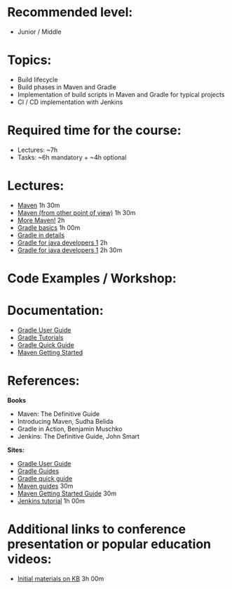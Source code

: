 **Recommended level:** 
=======================
- Junior / Middle

**Topics:** 
=======================
- Build lifecycle
- Build phases in Maven and Gradle
- Implementation of build scripts in Maven and Gradle for typical projects
- CI / CD implementation with Jenkins

**Required time for the course:** 
=======================
- Lectures: ~7h
- Tasks: ~6h mandatory + ~4h optional

**Lectures:** 
=======================
- [Maven](https://www.linkedin.com/learning/java-build-automation-with-maven/maven-lifecycle?autoplay=true) 1h 30m
- [Maven (from other point of view)](https://learn.epam.com/detailsPage?id=347c1ac4-b39b-40df-95c3-c2a6c28fda15) 1h 30m
- [More Maven!](https://learn.epam.com/detailsPage?id=aa2d5446-febd-4fe7-8c07-d9737ddc180b) 2h
- [Gradle basics](https://learn.epam.com/detailsPage?id=bd45d15d-d2a9-4287-b012-cbb32d926ab9) 1h 00m
- [Gradle in details](https://learn.epam.com/detailsPage?id=b5ef314c-7951-442d-99ce-8ce1631695bc)
- [Gradle for java developers 1](https://learn.epam.com/detailsPage?id=bd45d15d-d2a9-4287-b012-cbb32d926ab9) 2h
- [Gradle for java developers 1](https://learn.epam.com/detailsPage?id=b5ef314c-7951-442d-99ce-8ce1631695bc) 2h 30m

**Code Examples / Workshop:**
=======================

Documentation: 
=======================
* [Gradle User Guide](https://docs.gradle.org/4.2.1/userguide/userguide.html)
* [Gradle Tutorials](https://gradle.org/guides/)
* [Gradle Quick Guide](https://www.tutorialspoint.com/gradle/gradle_quick_guide.htm)
* [Maven Getting Started](https://maven.apache.org/guides/getting-started/)





**References:**
=======================

**Books**

* Maven: The Definitive Guide
* Introducing Maven, Sudha Belida
* Gradle in Action, Benjamin Muschko
* Jenkins: The Definitive Guide, John Smart

**Sites:**

* [Gradle User Guide](https://docs.gradle.org/4.2.1/userguide/userguide.html)
* [Gradle Guides](https://gradle.org/guides/)
* [Gradle quick guide](https://www.tutorialspoint.com/gradle/gradle_quick_guide.htm)
* [Maven guides](http://maven.apache.org/guides/) 30m
* [Maven Getting Started Guide](https://maven.apache.org/guides/getting-started/) 30m
* [Jenkins tutorial](https://www.tutorialspoint.com/jenkins/) 1h 00m

**Additional links to conference presentation or popular education videos:**
=======================
* [Initial materials on KB](https://kb.epam.com/display/GDOKB/CDP+JaMP+-+Kharkiv+fall+2017#CDPJaMP-Kharkivfall2017-BuildtoolsandCI/CD) 3h 00m

